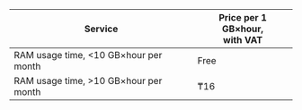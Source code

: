 | Service | Price per 1 GB×hour, <br>with VAT |
| ---- | ---- |
| RAM usage time, <10 GB×hour per month | Free |
| RAM usage time, >10 GB×hour per month | ₸16 |